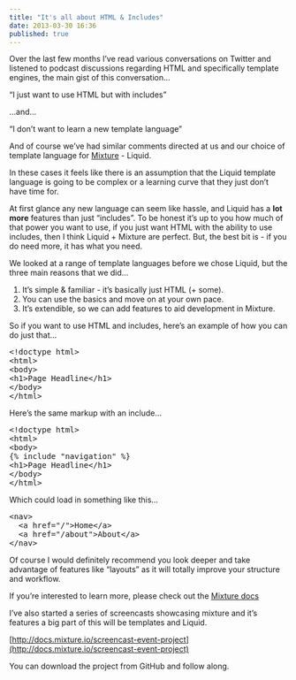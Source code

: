 ```yaml
---
title: "It's all about HTML & Includes"
date: 2013-03-30 16:36
published: true
---
```


Over the last few months I&#8217;ve read various conversations on Twitter and listened to podcast discussions regarding HTML and specifically template engines, the main gist of this conversation&#8230;

&#8220;I just want to use HTML but with includes&#8221;

&#8230;and&#8230;

&#8220;I don&#8217;t want to learn a new template language&#8221;

And of course we&#8217;ve had similar comments directed at us and our choice of template language for [Mixture](http://mixture.io) - Liquid.

In these cases it feels like there is an assumption that the Liquid template language is going to be complex or a learning curve that they just don&#8217;t have time for.

At first glance any new language can seem like hassle, and Liquid has a **lot more** features than just &#8220;includes&#8221;. To be honest it&#8217;s up to you how much of that power you want to use, if you just want HTML with the ability to use includes, then I think Liquid + Mixture are perfect. But, the best bit is - if you do need more, it has what you need.

We looked at a range of template languages before we chose Liquid, but the three main reasons that we did&#8230;

1. It&#8217;s simple &amp; familiar - it&#8217;s basically just HTML (+ some).
2. You can use the basics and move on at your own pace.
3. It&#8217;s extendible, so we can add features to aid development in Mixture.

So if you want to use HTML and includes, here&#8217;s an example of how you can do just that&#8230;

<pre>&lt;!doctype html&gt;
&lt;html&gt;
&lt;body&gt;
&lt;h1&gt;Page Headline&lt;/h1&gt;
&lt;/body&gt;
&lt;/html&gt;
</pre>

Here&#8217;s the same markup with an include&#8230;

<pre>&lt;!doctype html&gt;
&lt;html&gt;
&lt;body&gt;
{% include "navigation" %}
&lt;h1&gt;Page Headline&lt;/h1&gt;
&lt;/body&gt;
&lt;/html&gt;
</pre>

Which could load in something like this&#8230;

<pre>&lt;nav&gt;
  &lt;a href="/"&gt;Home&lt;/a&gt;
  &lt;a href="/about"&gt;About&lt;/a&gt;
&lt;/nav&gt;</pre>

Of course I would definitely recommend you look deeper and take advantage of features like &#8220;layouts&#8221; as it will totally improve your structure and workflow.

If you&#8217;re interested to learn more, please check out the [Mixture docs](http://docs.mixture.io/templates)

I&#8217;ve also started a series of screencasts showcasing mixture and it&#8217;s features a big part of this will be templates and Liquid.

[http://docs.mixture.io/screencast-event-project](http://docs.mixture.io/screencast-event-project)

You can download the project from GitHub and follow along.